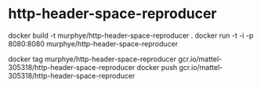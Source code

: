 # http-header-space-reproducer


docker build -t murphye/http-header-space-reproducer .
docker run -t -i -p 8080:8080 murphye/http-header-space-reproducer

docker tag murphye/http-header-space-reproducer gcr.io/mattel-305318/http-header-space-reproducer
docker push gcr.io/mattel-305318/http-header-space-reproducer
